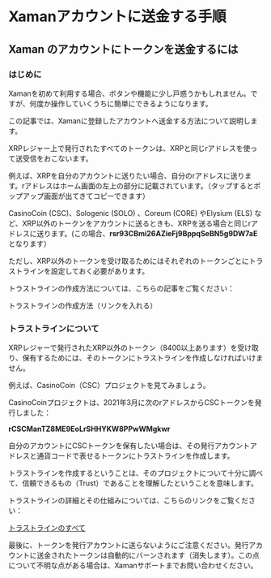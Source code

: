 # Xamanアカウントに送金する手順

## Xaman のアカウントにトークンを送金するには



### はじめに

Xamanを初めて利用する場合、ボタンや機能に少し戸惑うかもしれません。ですが、何度か操作していくうちに簡単にできるようになります。

この記事では、Xamanに登録したアカウントへ送金する方法について説明します。

XRPレジャー上で発行されたすべてのトークンは、XRPと同じrアドレスを使って送受信をおこないます。

例えば、XRPを自分のアカウントに送りたい場合、自分のrアドレスに送ります。rアドレスはホーム画面の左上の部分に記載されています。（タップするとポップアップ画面が出てきてコピーできます）



CasinoCoin (CSC)、Sologenic (SOLO) 、Coreum (CORE) やElysium (ELS) など、XRP以外のトークンをアカウントに送るときも、XRPを送る場合と同じrアドレスに送ります。(この場合、**rsr93CBmi26AZieFj9BppqSeBN5g9DW7aE**となります）

ただし、XRP以外のトークンを受け取るためにはそれぞれのトークンごとにトラストラインを設定しておく必要があります。

トラストラインの作成方法については、こちらの記事をご覧ください：

トラストラインの作成方法（リンクを入れる）

### トラストラインについて

XRPレジャーで発行されたXRP以外のトークン（8400以上あります）を受け取り、保有するためには、そのトークンにトラストラインを作成しなければいけません。

例えば、CasinoCoin（CSC）プロジェクトを見てみましょう。

CasinoCoinプロジェクトは、2021年3月に次のrアドレスからCSCトークンを発行しました：

**rCSCManTZ8ME9EoLrSHHYKW8PPwWMgkwr**

自分のアカウントにCSCトークンを保有したい場合は、その発行アカウントアドレスと通貨コードで表せるトークンにトラストラインを作成します。

トラストラインを作成するということは、そのプロジェクトについて十分に調べて、信頼できるもの（Trust）であることを理解したということを意味します。

トラストラインの詳細とその仕組みについては、こちらのリンクをご覧ください：

[トラストラインのすべて](https://xrpl.org/trust-lines-and-issuing.html#trust-lines-and-issuing)

最後に、トークンを発行アカウントに送らないようにご注意ください。発行アカウントに送金されたトークンは自動的にバーンされます（消失します）。この点について不明な点がある場合は、Xamanサポートまでお問い合わせください。
